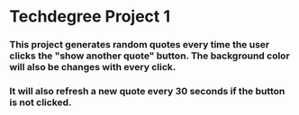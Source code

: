 # Techdegree Project 1

### This project generates random quotes every time the user clicks the "show another quote" button. The background color will also be changes with every click.

### It will also refresh a new quote every 30 seconds if the button is not clicked. 
